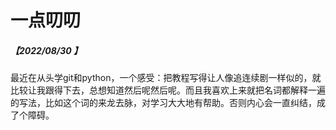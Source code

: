 # 一点叨叨

##### 【2022/08/30 】

最近在从头学git和python，一个感受：把教程写得让人像追连续剧一样似的，就比较让我跟得下去，总想知道然后呢然后呢。而且我喜欢上来就把名词都解释一遍的写法，比如这个词的来龙去脉，对学习大大地有帮助。否则内心会一直纠结，成了个障碍。





